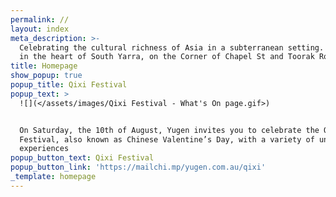 ```yaml
---
permalink: //
layout: index
meta_description: >-
  Celebrating the cultural richness of Asia in a subterranean setting. Located
  in the heart of South Yarra, on the Corner of Chapel St and Toorak Road.
title: Homepage
show_popup: true
popup_title: Qixi Festival
popup_text: >
  ![](</assets/images/Qixi Festival - What's On page.gif>)


  On Saturday, the 10th of August, Yugen invites you to celebrate the Qixi
  Festival, also known as Chinese Valentine’s Day, with a variety of unique
  experiences
popup_button_text: Qixi Festival
popup_button_link: 'https://mailchi.mp/yugen.com.au/qixi'
_template: homepage
---
```


